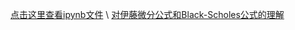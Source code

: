 [点击这里查看ipynb文件](https://nbviewer.jupyter.org/github/Jweeeeee/GBM/blob/master/Euler%E6%96%B9%E6%B3%95%E6%B1%82%E5%87%A0%E4%BD%95%E5%B8%83%E6%9C%97%E8%BF%90%E5%8A%A8%E7%9A%84%E6%95%B0%E5%80%BC%E8%A7%A3.ipynb) \\
[对伊藤微分公式和Black-Scholes公式的理解](https://www.jianshu.com/p/f28c1f739c98)
